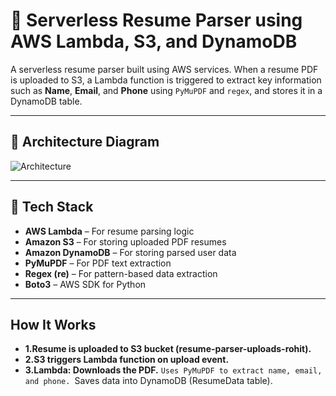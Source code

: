 # 🧠 Serverless Resume Parser using AWS Lambda, S3, and DynamoDB

A serverless resume parser built using AWS services. When a resume PDF is uploaded to S3, a Lambda function is triggered to extract key information such as **Name**, **Email**, and **Phone** using `PyMuPDF` and `regex`, and stores it in a DynamoDB table.

---

## 📐 Architecture Diagram

![Architecture](./screenshots/architecture.png)

---

## 🧰 Tech Stack

- **AWS Lambda** – For resume parsing logic
- **Amazon S3** – For storing uploaded PDF resumes
- **Amazon DynamoDB** – For storing parsed user data
- **PyMuPDF** – For PDF text extraction
- **Regex (re)** – For pattern-based data extraction
- **Boto3** – AWS SDK for Python

---
## How It Works

- **1.Resume is uploaded to S3 bucket (resume-parser-uploads-rohit).**
- **2.S3 triggers Lambda function on upload event.**
- **3.Lambda: Downloads the PDF.**
  `Uses PyMuPDF to extract name, email, and phone.
  `Saves data into DynamoDB (ResumeData table).

